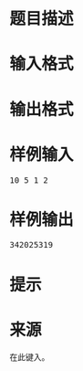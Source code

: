 

# 题目描述



# 输入格式



# 输出格式



# 样例输入


<pre>10 5 1 2</pre>

# 样例输出


<pre>342025319</pre>

# 提示



# 来源


<p>
在此键入。
</p>
